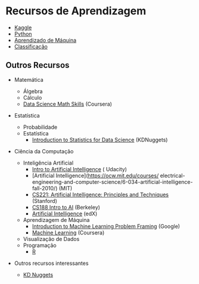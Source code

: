 # Recursos de Aprendizagem

* [Kaggle](kaggle.md)
* [Python](python.md)
* [Aprendizado de Máquina](machinelearning.md)
* [Classificação](classification.md)

## Outros Recursos
* Matemática
  * Álgebra
  * Cálculo
  * [Data Science Math Skills](https://www.coursera.org/learn/datasciencemathskills) (Coursera)
* Estatística
  * Probabilidade
  * Estatística
    * [Introduction to Statistics for Data Science](https://www.kdnuggets.com/2018/12/introduction-statistics-data-science.html) (KDNuggets)
* Ciência da Computação
  * Inteligência Artificial
    * [Intro to Artificial Intelligence](https://www.udacity.com/course/intro-to-artificial-intelligence--cs271) (  Udacity)
    * [Artificial Intelligence](https://ocw.mit.edu/courses/  electrical-engineering-and-computer-science/6-034-artificial-intelligence-fall-2010/) (MIT)
    * [CS221: Artificial Intelligence: Principles and Techniques](https://stanford-cs22*github.io/) (Stanford)
    * [CS188 Intro to AI](http://ai.berkeley.edu/lecture_videos.html) (Berkeley)
    * [Artificial Intelligence](https://www.edx.org/course/artificial-intelligence-ai) (edX)
  * Aprendizagem de Máquina
    * [Introduction to Machine Learning Problem Framing](https://developers.google.com/machine-learning/problem-framing/  ) (Google)
    * [Machine Learning](https://www.coursera.org/learn/machine-learning#instructors) (Coursera)
  * Visualização de Dados
  * Programação
    * [R](https://www.r-project.org/about.html)

* Outros recursos interessantes
  * [KD Nuggets](https://www.kdnuggets.com/)
